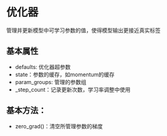 # 优化器
管理并更新模型中可学习参数的值，使得模型输出更接近真实标签
## 基本属性
* defaults: 优化器超参数
* state：参数的缓存，如momentum的缓存
* param_groups: 管理的参数组
* _step_count：记录更新次数，学习率调整中使用

## 基本方法：
* zero_grad()：清空所管理参数的梯度 
